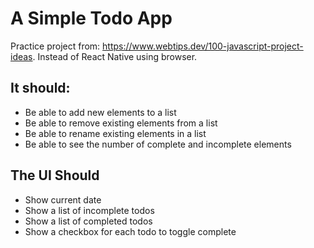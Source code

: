 # A Simple Todo App
Practice project from: https://www.webtips.dev/100-javascript-project-ideas. Instead of React Native using browser.
## It should:
* Be able to add new elements to a list
* Be able to remove existing elements from a list
* Be able to rename existing elements in a list
* Be able to see the number of complete and incomplete elements

## The UI Should
* Show current date
* Show a list of incomplete todos
* Show a list of completed todos
* Show a checkbox for each todo to toggle complete